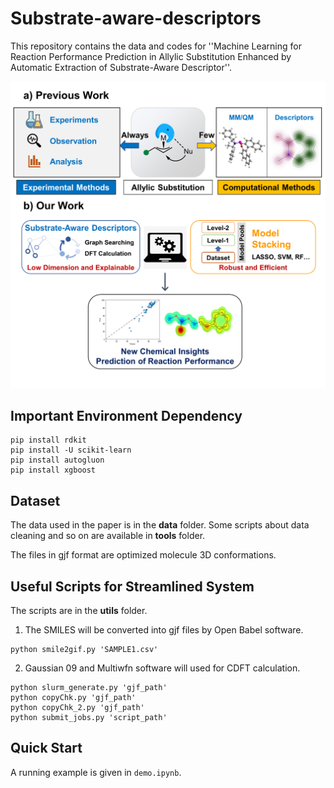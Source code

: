 # Substrate-aware-descriptors

This repository contains the data and codes for ''Machine Learning for Reaction Performance Prediction in Allylic Substitution Enhanced by Automatic Extraction of Substrate-Aware Descriptor''.

![fig1](fig1.png)

## Important Environment Dependency

```shell
pip install rdkit
pip install -U scikit-learn
pip install autogluon
pip install xgboost
```

## Dataset

The data used in the paper is in the **data** folder. Some scripts about data cleaning and so on are available in **tools** folder.

The files in gjf format are optimized molecule 3D conformations.

## Useful Scripts for Streamlined System

The scripts are in the **utils** folder.

1. The SMILES will be converted into gjf files by Open Babel software.

```shell
python smile2gif.py 'SAMPLE1.csv'
```

2. Gaussian 09 and Multiwfn software will used for CDFT calculation.

```shell
python slurm_generate.py 'gjf_path'
python copyChk.py 'gjf_path'
python copyChk_2.py 'gjf_path'
python submit_jobs.py 'script_path'
```

## Quick Start

A running example is given in `demo.ipynb`.